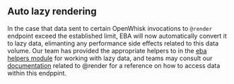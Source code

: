 ## Auto lazy rendering

In the case that data sent to certain OpenWhisk invocations to `@render` endpoint exceed the established limit, EBA will now automatically convert it to lazy data, elimanting any performance side effects related to this data volume. Our team has provided the appropriate helpers to in the [eba helpers module](https://www.eba.ai/docs/lab/NodeHelpers.html) for working with lazy data, and teams may consult our [documentation](https://www.eba.ai/docs/lab/endpoints/Render.html) related to @render for a reference on how to access data within this endppint.
